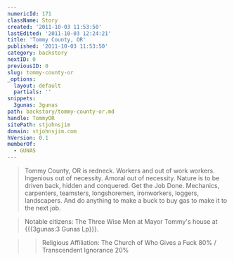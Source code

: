 ```yaml
---
numericId: 171
className: Story
created: '2011-10-03 11:53:50'
lastEdited: '2011-10-03 12:24:21'
title: 'Tommy County, OR'
published: '2011-10-03 11:53:50'
category: backstory
nextID: 0
previousID: 0
slug: tommy-county-or
_options:
  layout: default
  partials: ''
snippets:
  3gunas: 3gunas
path: backstory/tommy-county-or.md
handle: TommyOR
sitePath: stjohnsjim
domain: stjohnsjim.com
hVersion: 0.1
memberOf:
  - GUNAS
---
```


> Tommy County, OR is redneck. Workers and out of work workers. Ingenious out of necessity. Amoral out of necessity. Nature is to be driven back, hidden and conquered. Get the Job Done. Mechanics, carpenters, teamsters, longshoremen, ironworkers, loggers, landscapers. And do anything to make a buck to buy gas to make it to the next job.

> Notable citizens: The Three Wise Men at Mayor Tommy's house at {{{3gunas:3 Gunas Lp}}}.

> > Religious Affiliation: The Church of Who Gives a Fuck 80% / Transcendent Ignorance 20%
